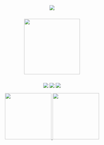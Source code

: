 <h1 align="center">
  <a href="https://git.io/typing-svg">
    <img src="https://readme-typing-svg.herokuapp.com?color=%23F6B5D5&multiline=true&width=600&height=100&lines=Oi%2C+eu+sou+a+Fernanda!+Pode+me+chamar+de+F%C3%AAda!">
  </a>
  <p align="center">
  <a href="#"><img src="https://media2.giphy.com/media/L6fzaiLN5zymY5pdmO/giphy.gif?cid=790b761119b9b02c344be08d52562782c7e5ecd234abf2af&rid=giphy.gif&ct=s" width="180"></a>
</p>
</h1>
  
  <p align="center">   
     <a href="mailto:fguerrafgr@gmail.com"><img src="https://img.shields.io/badge/-Email-0D1117?style=for-the-badge&logo=gmail&logoColor=%23F6B5D5"></a>
     <a href="https://www.linkedin.com/in/guerrafernanda/"><img src="https://img.shields.io/badge/-LinkedIn-0D1117?style=for-the-badge&logo=linkedin&logoColor=%23F6B5D5"></a> 
     <a href="https://instagram.com/feeeeeda"><img src="https://img.shields.io/badge/-Instagram-0D1117?style=for-the-badge&logo=instagram&logoColor=%23F6B5D5"></a>
</p>
  </h1>
  
  
<div align="center">
  <a href="https://github.com/feeeeeda">
  <img height="150em" src="https://github-readme-stats.vercel.app/api?username=feeeeeda&show_icons=true&theme=bear&include_all_commits=true&count_private=true"/>
  <img height="150em" src="https://github-readme-stats.vercel.app/api/top-langs/?username=feeeeeda&layout=compact&langs_count=7&theme=bear"/>
</div>
  
 
